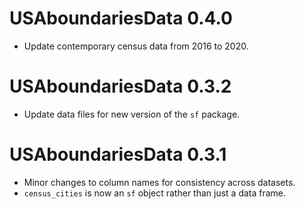 # USAboundariesData 0.4.0

- Update contemporary census data from 2016 to 2020.

# USAboundariesData 0.3.2

- Update data files for new version of the `sf` package.

# USAboundariesData 0.3.1

- Minor changes to column names for consistency across datasets.
- `census_cities` is now an `sf` object rather than just a data frame.

